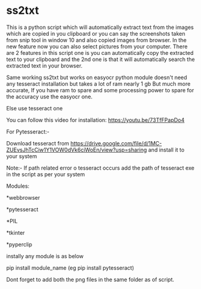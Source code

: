 # ss2txt
This is a python script which will automatically extract text from the images which are copied in you clipboard or you can say the screenshots taken from snip tool in window 10
and also copied images from browser.
In the new feature now you can also select pictures from your computer.
There are 2 features in this script one is you can automatically copy the extracted text to your clipboard and the 2nd one is that it will automatically search the extracted text in your browser.

Same working ss2txt but works on easyocr python module doesn't need any tesseract installation but takes a lot of ram nearly 1 gb
But much more accurate, If you have ram to spare and some processing power to spare for the accuracy use the easyocr one.

Else use tesseract one

You can follow this video for installation: https://youtu.be/73TfFPapDo4

For Pytesseract:-

Download tesseract from https://drive.google.com/file/d/1MC-ZUEvsJhTcCiw1Y1VOW0dVk6ciWoEn/view?usp=sharing and install it to your system

Note:- If path related error o tesseract occurs add the path of tesseract exe in the script as per your system

Modules:

*webbrowser

*pytesseract

*PIL 

*tkinter 

*pyperclip

instally any module is as below

pip install module_name   (eg pip install pytesseract)


Dont forget to add both the png files in the same folder as of script.
